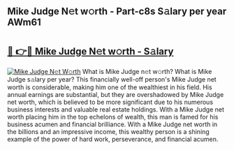 ## Mike Judge N𝚎t w𝚘rth - Part-c8s S𝚊lary per year AWm61

# <h2><a href="http://gc1gnr.nevu.top/?p=Mike+Judge">🔗 👉🔴 Mike Judge N𝚎t w𝚘rth - S𝚊lary</a></h2>

[![Mike Judge N𝚎t W𝚘rth](https://i.imgur.com/Oavwk0R.jpeg)](http://gc1gnr.nevu.top/?p=Mike+Judge)
What is Mike Judge n𝚎t w𝚘rth? What is Mike Judge s𝚊lary per year?
This financially well-off person's Mike Judge net worth is considerable, making him one of the wealthiest in his field. His annual earnings are substantial, but they are overshadowed by Mike Judge net worth, which is believed to be more significant due to his numerous business interests and valuable real estate holdings. With a Mike Judge net worth placing him in the top echelons of wealth, this man is famed for his business acumen and financial brilliance. With a Mike Judge net worth in the billions and an impressive income, this wealthy person is a shining example of the power of hard work, perseverance, and financial acumen.

